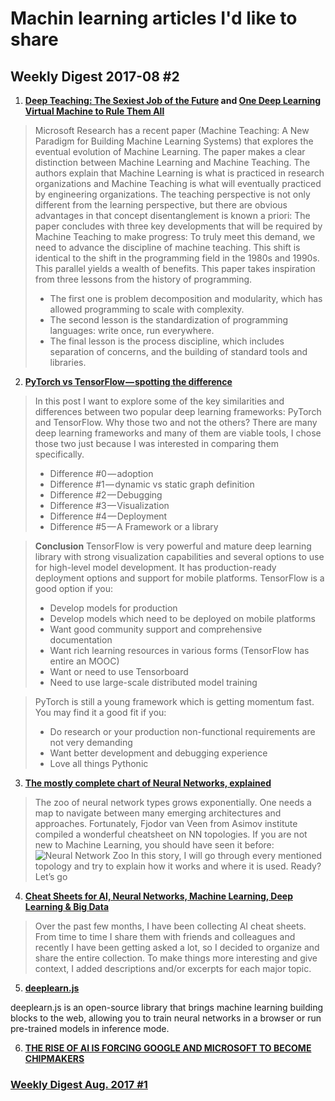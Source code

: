 # Machin learning articles I'd like to share

## Weekly Digest 2017-08 \#2
1. **[Deep Teaching: The Sexiest Job of the Future](https://medium.com/intuitionmachine/why-teaching-will-be-the-sexiest-job-of-the-future-a-i-economy-b8e1c2ee413e) and [One Deep Learning Virtual Machine to Rule Them All](https://medium.com/intuitionmachine/on-deep-learning-virtual-machines-153168fa144b)**
> Microsoft Research has a recent paper (Machine Teaching: A New Paradigm for Building Machine Learning Systems) that explores the eventual evolution of Machine Learning. The paper makes a clear distinction between Machine Learning and Machine Teaching. The authors explain that Machine Learning is what is practiced in research organizations and Machine Teaching is what will eventually practiced by engineering organizations. The teaching perspective is not only different from the learning perspective, but there are obvious advantages in that concept disentanglement is known a priori:
> The paper concludes with three key developments that will be required by Machine Teaching to make progress:
> To truly meet this demand, we need to advance the discipline of machine teaching. This shift is identical to the shift in the programming field in the 1980s and 1990s. This parallel yields a wealth of benefits. This paper takes inspiration from three lessons from the history of programming.
> - The first one is problem decomposition and modularity, which has allowed programming to scale with complexity.
> - The second lesson is the standardization of programming languages: write once, run everywhere.
> - The final lesson is the process discipline, which includes separation of concerns, and the building of standard tools and libraries.

2. **[PyTorch vs TensorFlow — spotting the difference](https://medium.com/towards-data-science/pytorch-vs-tensorflow-spotting-the-difference-25c75777377b)**
> In this post I want to explore some of the key similarities and differences between two popular deep learning frameworks: PyTorch and TensorFlow. Why those two and not the others? There are many deep learning frameworks and many of them are viable tools, I chose those two just because I was interested in comparing them specifically.
> - Difference #0 — adoption
> - Difference #1 — dynamic vs static graph definition
> - Difference #2 — Debugging
> - Difference #3 — Visualization
> - Difference #4 — Deployment
> - Difference #5 — A Framework or a library

> __Conclusion__
> TensorFlow is very powerful and mature deep learning library with strong visualization capabilities and several options to use for high-level model development. It has production-ready deployment options and support for mobile platforms. TensorFlow is a good option if you:
> - Develop models for production
> - Develop models which need to be deployed on mobile platforms
> - Want good community support and comprehensive documentation
> - Want rich learning resources in various forms (TensorFlow has entire an MOOC)
> - Want or need to use Tensorboard
> - Need to use large-scale distributed model training

> PyTorch is still a young framework which is getting momentum fast. You may find it a good fit if you:
> - Do research or your production non-functional requirements are not very demanding
> - Want better development and debugging experience
> - Love all things Pythonic

3. **[The mostly complete chart of Neural Networks, explained](https://medium.com/towards-data-science/the-mostly-complete-chart-of-neural-networks-explained-3fb6f2367464)**
>The zoo of neural network types grows exponentially. One needs a map to navigate between many emerging architectures and approaches.
Fortunately, Fjodor van Veen from Asimov institute compiled a wonderful cheatsheet on NN topologies. If you are not new to Machine Learning, you should have seen it before:
![Neural Network Zoo](https://github.com/basicmi/Machine-Learning-Articles/blob/master/images/neuralnetworks.png)
> In this story, I will go through every mentioned topology and try to explain how it works and where it is used. Ready? Let’s go

4. **[Cheat Sheets for AI, Neural Networks, Machine Learning, Deep Learning & Big Data](https://becominghuman.ai/cheat-sheets-for-ai-neural-networks-machine-learning-deep-learning-big-data-678c51b4b463)**
> Over the past few months, I have been collecting AI cheat sheets. From time to time I share them with friends and colleagues and recently I have been getting asked a lot, so I decided to organize and share the entire collection. To make things more interesting and give context, I added descriptions and/or excerpts for each major topic.

5. **[deeplearn.js](https://pair-code.github.io/deeplearnjs/)**

deeplearn.js is an open-source library that brings machine learning building blocks to the web, allowing you to train neural networks in a browser or run pre-trained models in inference mode.

6. **[THE RISE OF AI IS FORCING GOOGLE AND MICROSOFT TO BECOME CHIPMAKERS](https://www.wired.com/story/the-rise-of-ai-is-forcing-google-and-microsoft-to-become-chipmakers)**




### [Weekly Digest Aug. 2017 \#1](https://github.com/basicmi/Machine-Learning-Articles/blob/master/WeeklyDigest2017-08_1.md)
